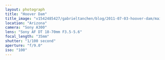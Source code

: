 ```yaml
---
layout: photograph
title: "Hoover Dam"
title_image: "v1542485427/gabrieltanchen/blog/2011-07-03-hoover-dam/main-image.jpg"
location: "Arizona"
camera: "Sony A300"
lens: "Sony AF DT 18-70mm F3.5-5.6"
focal_length: "35mm"
shutter: "1/100 second"
aperture: "f/9.0"
iso: "100"
---
```

